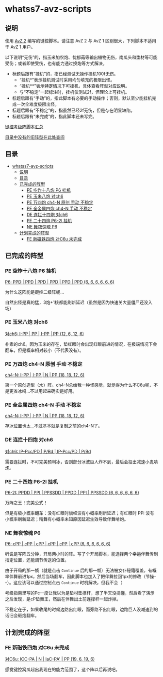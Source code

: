 # whatss7-avz-scripts

## 说明

使用 [AvZ 2](https://github.com/vector-wlc/AsmVsZombies) 编写的键控脚本。请注意 AvZ 2 与 AvZ 1 区别很大，下列脚本不适用于 AvZ 1 用户。

以下说明“无伤”的，指玉米加农炮、忧郁菇等输出植物无伤，南瓜头和垫材等可能受伤；或者即使受伤，也有能力通过换炮等方式解决。

- 标题后跟有“挂机”的，指已经测试无操作挂机100f无伤。
  - “挂机\*”表示挂机测试时采用均匀填充的极限出怪。
  - “挂机\*\*”表示特定情况下可挂机，具体查看阵型对应说明。
  - 与“不稳定”一起标注时，挂机仅测试2f，但理论上可挂机。
- 标题后跟有“手动”的，指此脚本有必要的手动操作；否则，默认至少能挂机完成一次全难度极限出怪。
- 标题后跟有“不稳定”的，指虽然已经2f无伤，但是存在明显缺陷。
- 标题后跟有“未完成”的，指此脚本还未写完。

[键控考级阵脚本汇总](./level.md)

[目录中没有的旧阵型在此处查阅](./旧阵型/README.md)

## 目录

- [whatss7-avz-scripts](#whatss7-avz-scripts)
  - [说明](#说明)
  - [目录](#目录)
  - [已完成的阵型](#已完成的阵型)
    - [PE 空炸十八炮 P6 挂机](#pe-空炸十八炮-p6-挂机)
    - [PE 玉米八炮 对ch6](#pe-玉米八炮-对ch6)
    - [PE 万四炮 ch4-N 原创 手动 不稳定](#pe-万四炮-ch4-n-原创-手动-不稳定)
    - [PE 全金属四炮 ch4-N 手动 不稳定](#pe-全金属四炮-ch4-n-手动-不稳定)
    - [DE 连拦十四炮 对ch6](#de-连拦十四炮-对ch6)
    - [PE 二十四炮 P6-2I 挂机](#pe-二十四炮-p6-2i-挂机)
    - [NE 舞夜惊魂 P6](#ne-舞夜惊魂-p6)
  - [计划完成的阵型](#计划完成的阵型)
    - [FE 新磁铁四炮 对C6u 未完成](#fe-新磁铁四炮-对c6u-未完成)


## 已完成的阵型

### PE 空炸十八炮 P6 挂机

[P6: PPD | PPD | PPD | PPD | PPD | PPD (6, 6, 6, 6, 6, 6)](./PE空炸十八炮/ab18p.cpp)

为什么这阵能是键控二级阵呢...

自然出怪是真的猛，3炮+1核都能刷新延迟（虽然是因为快速关大量僵尸还没入场）

### PE 玉米八炮 对ch6

[对ch6: I-PP | PP | I-PP | PP (12, 6, 12, 6)](./PE玉米八炮/corn8p.cpp)

朴素的ch6。因为玉米的存在，垫红眼时会出现红眼前进的情况，在极端情况下会翻车，但是概率相对较小（不代表没有）。

### PE 万四炮 ch4-N 原创 手动 不稳定

[ch4-N: I-PP | I-PP | N | PP (18, 18, 12, 6)](./PE万四炮/wan4p.cpp)

第一个原创造型（水）阵。ch4-N总给我一种怪感觉，就觉得为什么不C6u呢，不是更省冰吗...不过用起来确实是好用。

### PE 全金属四炮 ch4-N 手动 不稳定

[ch4-N: I-PP | I-PP | N | PP (18, 18, 12, 6)](./PE全金属四炮/metal4p.cpp)

存冰位置也太...不过基本就是复制之前的ch4-N了。

### DE 连拦十四炮 对ch6

[对ch6: IP-Pcc/PD | P/Bd | IP-Pcc/PD | P/Bd](./DE连拦十四炮/bd14p.cpp)

需要连拦时，不可完美预判冰，否则部分冰波巨人炸不到，最后会投出减速小鬼啃炮。

### PE 二十四炮 P6-2I 挂机

[P6-2I: PPDD | PPI | PPSSDD | PPDD | PPI | PPSSDD (6, 6, 6, 6, 6, 6)](./PE二十四炮/pe24p.cpp)

万阵之王！完美公式！

但是有极小概率翻车：没有红眼时旗帜波有小概率刷新延迟；有红眼时 PPI 波有小概率刷新延迟；精舞有小概率未知原因延迟生效导致伴舞啃炮。

### NE 舞夜惊魂 P6

[P6: cPP | cPP | cPP | cPP | cPP | cPP (6, 6, 6, 6, 6, 6)](./NE舞夜惊魂/dance12p.cpp)

听说是写阵五分钟，开局两小时的阵。写了个开局脚本，能选择两个~~幸运~~伴舞传到指定位置，还能调节传送的位置。

由于开局的那一帧（就是点击 `Continue` 后的那一帧）无法被女仆秘籍覆盖，有概率伴舞前进1px，然后当场翻车，因此脚本也加入了把伴舞拉回1px的修改（节操--）。这应该可以通过控制点击 `Continue` 时机解决，但我不会（

考级指南里写的Pc一度让我以为是垫材垫撑杆，想了半天没搞懂，然后看了演示之后发现，是cP垫舞王，然后在伴舞出土前连撑杆一起炸掉。

不稳定在于，如果收尾的时候边路出红眼，而旁路不出红眼，边路巨人没减速到的话旧会砸炮翻车。

## 计划完成的阵型

### FE 新磁铁四炮 对C6u 未完成

[对C6u: ICC-PA | N | IaC-PA' | PP (19, 6, 19, 6)](./FE新磁铁四炮/xct4p.cpp)

感觉键控窝瓜超出我现在的能力范围了，这个阵以后再说吧。
